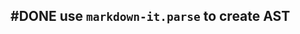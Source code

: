 ## #DONE use `markdown-it.parse` to create AST
<!--  +task -->
<!-- created:2023-09-11T20:12:52.597Z task-id:8Q14R group:"Ungrouped Tasks" story-id:Start-task order:70 -->
